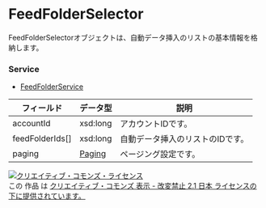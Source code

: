 # FeedFolderSelector
FeedFolderSelectorオブジェクトは、自動データ挿入のリストの基本情報を格納します。
### Service
+ [FeedFolderService](../services/FeedFolderService.md)

| フィールド | データ型 | 説明 | 
|---|---|---|
| accountId| xsd:long| アカウントIDです。 |
| feedFolderIds[]| xsd:long| 自動データ挿入のリストのIDです。 |
| paging|<a href="../data/Paging.md">Paging</a>| ページング設定です。 |
<a rel="license" href="http://creativecommons.org/licenses/by-nd/2.1/jp/"><img alt="クリエイティブ・コモンズ・ライセンス" style="border-width:0" src="https://i.creativecommons.org/l/by-nd/2.1/jp/88x31.png" /></a><br />この 作品 は <a rel="license" href="http://creativecommons.org/licenses/by-nd/2.1/jp/">クリエイティブ・コモンズ 表示 - 改変禁止 2.1 日本 ライセンスの下に提供されています。</a>
